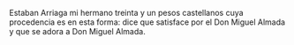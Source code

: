 Estaban Arriaga mi hermano treinta y un pesos castellanos cuya procedencia es en esta forma: dice que satisface por el Don Miguel Almada y que se adora a Don Miguel Almada.